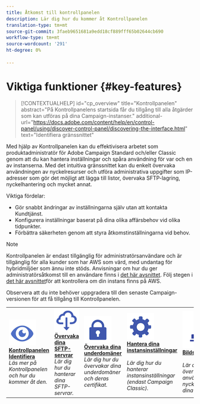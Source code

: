 ```yaml
---
title: Åtkomst till kontrollpanelen
description: Lär dig hur du kommer åt Kontrollpanelen
translation-type: tm+mt
source-git-commit: 3faeb9651681a9edd18cf889fff65b02644cb690
workflow-type: tm+mt
source-wordcount: '291'
ht-degree: 0%

---
```



# Viktiga funktioner {#key-features}

>[!CONTEXTUALHELP]
>id="cp_overview"
>title="Kontrollpanelen"
>abstract="På Kontrollpanelens startsida får du tillgång till alla åtgärder som kan utföras på dina Campaign-instanser."
>additional-url="https://docs.adobe.com/content/help/en/control-panel/using/discover-control-panel/discovering-the-interface.html" text="Identifiera gränssnittet"

Med hjälp av Kontrollpanelen kan du effektivisera arbetet som produktadministratör för Adobe Campaign Standard och/eller Classic genom att du kan hantera inställningar och spåra användning för var och en av instanserna. Med det intuitiva gränssnittet kan du enkelt övervaka användningen av nyckelresurser och utföra administrativa uppgifter som IP-adresser som gör det möjligt att lägga till listor, övervaka SFTP-lagring, nyckelhantering och mycket annat.

Viktiga fördelar:

* Gör snabbt ändringar av inställningarna själv utan att kontakta Kundtjänst.
* Konfigurera inställningar baserat på dina olika affärsbehov vid olika tidpunkter.
* Förbättra säkerheten genom att styra åtkomstinställningarna vid behov.

>[!NOTE]
>Kontrollpanelen är endast tillgänglig för administratörsanvändare och är tillgänglig för alla kunder som har AWS som värd, med undantag för hybridmiljöer som ännu inte stöds. Anvisningar om hur du ger administratörsåtkomst till en användare finns i [det här avsnittet](../../discover/using/managing-permissions.md). Följ stegen i [det här avsnittet](../../faq.md)för att kontrollera om din instans finns på AWS.
>
>Observera att du inte behöver uppgradera till den senaste Campaign-versionen för att få tillgång till Kontrollpanelen.

<table>
<tr>
    <td>
        <a href="../../discover/using/accessing-control-panel.md"><img alt="villkor" src="assets/do-not-localize/discover.png"/></a>
        <div><a href="../../discover/using/accessing-control-panel.md"><strong>Kontrollpanelen Identifiera</strong></a></div>
        <em>Läs mer på Kontrollpanelen och hur du kommer åt den.</em>
    </td>
    <td>
        <a href="../../sftp/using/about-sftp-management.md"><img alt="villkor" src="assets/do-not-localize/sftp.png"/></a>
        <div><a href="../../sftp/using/about-sftp-management.md"><strong>Övervaka dina SFTP-servrar</strong></a></div>
        <em>Lär dig hur du hanterar dina SFTP-servrar.</em>
    </td>
    <td>
        <a href="../../subdomains-certificates/using/subdomains-branding.md"><img alt="villkor" src="assets/do-not-localize/subdomains.png"/></a>
        <div><a href="../../subdomains-certificates/using/subdomains-branding.md"><strong>Övervaka dina underdomäner</strong></a></div>
        <em>Lär dig hur du övervakar dina underdomäner och deras certifikat.</em>
    </td>
    <td>
        <a href="../../instances-settings/using/ip-whitelisting-instance-access.md"><img alt="villkor" src="assets/do-not-localize/instance_settings.png"/></a>
        <div><a href="../../instances-settings/using/ip-whitelisting-instance-access.md"><strong>Hantera dina instansinställningar</strong></a></div>
        <br/><em>Lär dig hur du hanterar instansinställningar (endast Campaign Classic).</em>
    </td>
    <td>
        <a href="../../performance-monitoring/using/about-performance-monitoring.md"><img alt="villkor" src="assets/do-not-localize/monitoring-performance.png"/></a>
        <div><a href="../../performance-monitoring/using/about-performance-monitoring.md"><strong>Bildskärmsprestanda</strong></a></div>
        <br/><em>Lär dig hur du övervakar användningen av nyckelresurser på dina instanser.</em>
    </td>
</tr>
</table>

